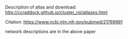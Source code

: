 Description of atlas and download:
http://ccraddock.github.io/cluster_roi/atlases.html

Citation:
https://www.ncbi.nlm.nih.gov/pubmed/21769991


network descriptions are in the above paper
